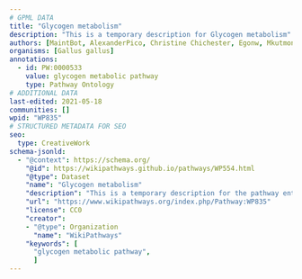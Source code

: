 ```yaml
---
# GPML DATA
title: "Glycogen metabolism"
description: "This is a temporary description for Glycogen metabolism"
authors: [MaintBot, AlexanderPico, Christine Chichester, Egonw, Mkutmon, Eweitz]
organisms: [Gallus gallus]
annotations:
  - id: PW:0000533
    value: glycogen metabolic pathway
    type: Pathway Ontology
# ADDITIONAL DATA
last-edited: 2021-05-18
communities: []
wpid: "WP835"
# STRUCTURED METADATA FOR SEO
seo:
  type: CreativeWork
schema-jsonld:
  - "@context": https://schema.org/
    "@id": https://wikipathways.github.io/pathways/WP554.html
    "@type": Dataset
    "name": "Glycogen metabolism"
    "description": "This is a temporary description for the pathway entitled: Glycogen metabolism"
    "url": "https://www.wikipathways.org/index.php/Pathway:WP835"
    "license": CC0
    "creator":
    - "@type": Organization
      "name": "WikiPathways"
    "keywords": [
      "glycogen metabolic pathway",
      ]
---
```

